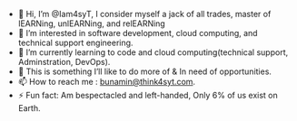 - 👋 Hi, I’m @Iam4syT, I consider myself a jack of all trades, master of lEARNing, unlEARNing, and relEARNing
- 👀 I’m interested in software development, cloud computing, and technical support engineering. 
- 🌱 I’m currently learning to code and cloud computing(technical support, Adminstration, DevOps).
- 💞️ This is something I’ll like to do more of & In need of opportunities.
- 📫 How to reach me : bunamin@think4syt.com. 
- ⚡ Fun fact: Am bespectacled and left-handed, Only 6% of us exist on Earth.

<!---
Iam4syT/Iam4syT is a ✨ special ✨ repository because its `README.md` (this file) appears on your GitHub profile.
You can click the Preview link to take a look at your changes.
--->
